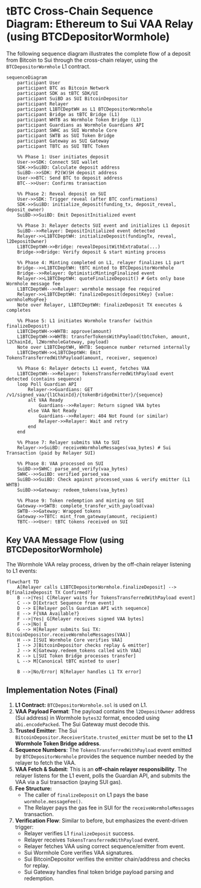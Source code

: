 # tBTC Cross-Chain Sequence Diagram: Ethereum to Sui VAA Relay (using BTCDepositorWormhole)

The following sequence diagram illustrates the complete flow of a deposit from Bitcoin to Sui through the cross-chain relayer, using the `BTCDepositorWormhole` L1 contract.

```mermaid
sequenceDiagram
    participant User
    participant BTC as Bitcoin Network
    participant SDK as tBTC SDK/UI
    participant SuiBD as SUI BitcoinDepositor
    participant Relayer
    participant L1BTCDeptWH as L1 BTCDepositorWormhole
    participant Bridge as tBTC Bridge (L1)
    participant WHTB as Wormhole Token Bridge (L1)
    participant Guardians as Wormhole Guardians API
    participant SWHC as SUI Wormhole Core
    participant SWTB as SUI Token Bridge
    participant Gateway as SUI Gateway
    participant TBTC as SUI TBTC Token

    %% Phase 1: User initiates deposit
    User->>SDK: Connect SUI wallet
    SDK->>SuiBD: Calculate deposit address
    SuiBD-->>SDK: P2(W)SH deposit address
    User->>BTC: Send BTC to deposit address
    BTC-->>User: Confirms transaction

    %% Phase 2: Reveal deposit on SUI
    User->>SDK: Trigger reveal (after BTC confirmations)
    SDK->>SuiBD: initialize_deposit(funding_tx, deposit_reveal, deposit_owner)
    SuiBD->>SuiBD: Emit DepositInitialized event

    %% Phase 3: Relayer detects SUI event and initializes L1 deposit
    SuiBD-->>Relayer: DepositInitialized event detected
    Relayer->>L1BTCDeptWH: initializeDeposit(fundingTx, reveal, l2DepositOwner)
    L1BTCDeptWH->>Bridge: revealDepositWithExtraData(...)
    Bridge->>Bridge: Verify deposit & start minting process

    %% Phase 4: Minting completed on L1, relayer finalizes L1 part
    Bridge-->>L1BTCDeptWH: tBTC minted to BTCDepositorWormhole
    Bridge-->>Relayer: OptimisticMintingFinalized event
    Relayer->>L1BTCDeptWH: quoteFinalizeDeposit() # Gets only base Wormhole message fee
    L1BTCDeptWH-->>Relayer: wormhole message fee required
    Relayer->>L1BTCDeptWH: finalizeDeposit(depositKey) {value: wormholeMsgFee}
    Note over Relayer, L1BTCDeptWH: finalizeDeposit TX executes & completes

    %% Phase 5: L1 initiates Wormhole transfer (within finalizeDeposit)
    L1BTCDeptWH->>WHTB: approve(amount)
    L1BTCDeptWH->>WHTB: transferTokensWithPayload(tbtcToken, amount, l2ChainId, l2WormholeGateway, payload)
    Note over L1BTCDeptWH, WHTB: Sequence number returned internally
    L1BTCDeptWH->>L1BTCDeptWH: Emit TokensTransferredWithPayload(amount, receiver, sequence)

    %% Phase 6: Relayer detects L1 event, fetches VAA
    L1BTCDeptWH-->>Relayer: TokensTransferredWithPayload event detected (contains sequence)
    loop Poll Guardian API
        Relayer->>Guardians: GET /v1/signed_vaa/{l1ChainId}/{tokenBridgeEmitter}/{sequence}
        alt VAA Ready
            Guardians-->>Relayer: Return signed VAA bytes
        else VAA Not Ready
            Guardians-->>Relayer: 404 Not Found (or similar)
            Relayer->>Relayer: Wait and retry
        end
    end

    %% Phase 7: Relayer submits VAA to SUI
    Relayer->>SuiBD: receiveWormholeMessages(vaa_bytes) # Sui Transaction (paid by Relayer SUI)

    %% Phase 8: VAA processed on SUI
    SuiBD->>SWHC: parse_and_verify(vaa_bytes)
    SWHC-->>SuiBD: verified parsed_vaa
    SuiBD->>SuiBD: Check against processed_vaas & verify emitter (L1 WHTB)
    SuiBD->>Gateway: redeem_tokens(vaa_bytes)

    %% Phase 9: Token redemption and minting on SUI
    Gateway->>SWTB: complete_transfer_with_payload(vaa)
    SWTB-->>Gateway: Wrapped tokens
    Gateway->>TBTC: mint_from_gateway(amount, recipient)
    TBTC-->>User: tBTC tokens received on SUI
```

## Key VAA Message Flow (using BTCDepositorWormhole)

The Wormhole VAA relay process, driven by the off-chain relayer listening to L1 events:

```mermaid
flowchart TD
    A[Relayer calls L1BTCDepositorWormhole.finalizeDeposit] --> B{finalizeDeposit TX Confirmed?}
    B -->|Yes| C[Relayer waits for TokensTransferredWithPayload event]
    C --> D[Extract Sequence from event]
    D --> E[Relayer polls Guardian API with sequence]
    E --> F{VAA Available?}
    F -->|Yes| G[Relayer receives signed VAA bytes]
    F -->|No| E
    G --> H[Relayer submits Sui TX: BitcoinDepositor.receiveWormholeMessages(VAA)]
    H --> I[SUI Wormhole Core verifies VAA]
    I --> J[BitcoinDepositor checks replay & emitter]
    J --> K[Gateway.redeem_tokens called with VAA]
    K --> L[SUI Token Bridge processes transfer]
    L --> M[Canonical tBTC minted to user]

    B -->|No/Error| N[Relayer handles L1 TX error]
```

## Implementation Notes (Final)

1.  **L1 Contract:** `BTCDepositorWormhole.sol` is used on L1.
2.  **VAA Payload Format**: The payload contains the `l2DepositOwner` address (Sui address) in Wormhole `bytes32` format, encoded using `abi.encodePacked`. The Sui Gateway must decode this.
3.  **Trusted Emitter**: The Sui `BitcoinDepositor.ReceiverState.trusted_emitter` must be set to the **L1 Wormhole Token Bridge address**.
4.  **Sequence Numbers**: The `TokensTransferredWithPayload` event emitted by `BTCDepositorWormhole` provides the sequence number needed by the relayer to fetch the VAA.
5.  **VAA Fetch & Submit**: This is an **off-chain relayer responsibility**. The relayer listens for the L1 event, polls the Guardian API, and submits the VAA via a Sui transaction (paying SUI gas).
6.  **Fee Structure:**
    - The caller of `finalizeDeposit` on L1 pays the base `wormhole.messageFee()`.
    - The Relayer pays the gas fee in SUI for the `receiveWormholeMessages` transaction.
7.  **Verification Flow**: Similar to before, but emphasizes the event-driven trigger:
    - Relayer verifies L1 `finalizeDeposit` success.
    - Relayer receives `TokensTransferredWithPayload` event.
    - Relayer fetches VAA using correct sequence/emitter from event.
    - Sui Wormhole Core verifies VAA signatures.
    - Sui BitcoinDepositor verifies the emitter chain/address and checks for replay.
    - Sui Gateway handles final token bridge payload parsing and redemption.
